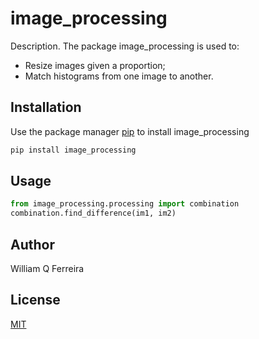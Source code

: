 # image_processing

Description.
The package image_processing is used to:

- Resize images given a proportion;
- Match histograms from one image to another.

## Installation

Use the package manager [pip](https://pip.pypa.io/en/stable/) to install image_processing

```bash
pip install image_processing
```

## Usage

```python
from image_processing.processing import combination
combination.find_difference(im1, im2)
```

## Author

William Q Ferreira

## License

[MIT](https://choosealicense.com/licenses/mit/)
